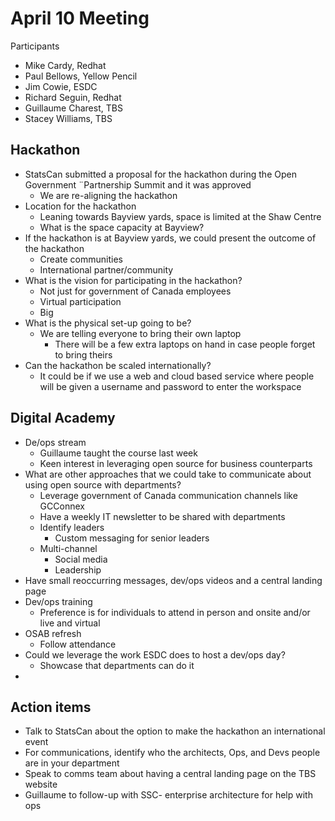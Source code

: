 # April 10 Meeting 

Participants
* Mike Cardy, Redhat
* Paul Bellows, Yellow Pencil
* Jim Cowie, ESDC
* Richard Seguin, Redhat
* Guillaume Charest, TBS
* Stacey Williams, TBS

## Hackathon 
* StatsCan submitted a proposal for the hackathon during the Open Government ¨Partnership Summit and it was approved
  * We are re-aligning the hackathon 
* Location for the hackathon 
  * Leaning towards Bayview yards, space is limited at the Shaw Centre 
  * What is the space capacity at Bayview?
* If the hackathon is at Bayview yards, we could present the outcome of the hackathon 
  * Create communities
  * International partner/community
* What is the vision for participating in the hackathon?
  * Not just for government of Canada employees
  * Virtual participation 
  * Big 
* What is the physical set-up going to be?
  * We are telling everyone to bring their own laptop 
    * There will be a few extra laptops on hand in case people forget to bring theirs
* Can the hackathon be scaled internationally?
  * It could be if we use a web and cloud based service where people will be given a username and password to enter the workspace

## Digital Academy 
* De/ops stream
  * Guillaume taught the course last week
  * Keen interest in leveraging open source for business counterparts 
* What are other approaches that we could take to communicate about using open source with departments?
  * Leverage government of Canada communication channels like GCConnex
  * Have a weekly IT newsletter to be shared with departments 
  * Identify leaders
    * Custom messaging for senior leaders 
  * Multi-channel
    * Social media 
    * Leadership 
* Have small reoccurring messages, dev/ops videos and a central landing page
* Dev/ops training 
  * Preference is for individuals to attend in person and onsite and/or live and virtual 
* OSAB refresh 
  * Follow attendance 
* Could we leverage the work ESDC does to host a dev/ops day?
  * Showcase that departments can do it 
*

## Action items
* Talk to StatsCan about the option to make the hackathon an international event 
* For communications, identify who the architects, Ops, and Devs people are in your department 
* Speak to comms team about having a central landing page on the TBS website 
* Guillaume to follow-up with SSC- enterprise architecture for help with ops 
